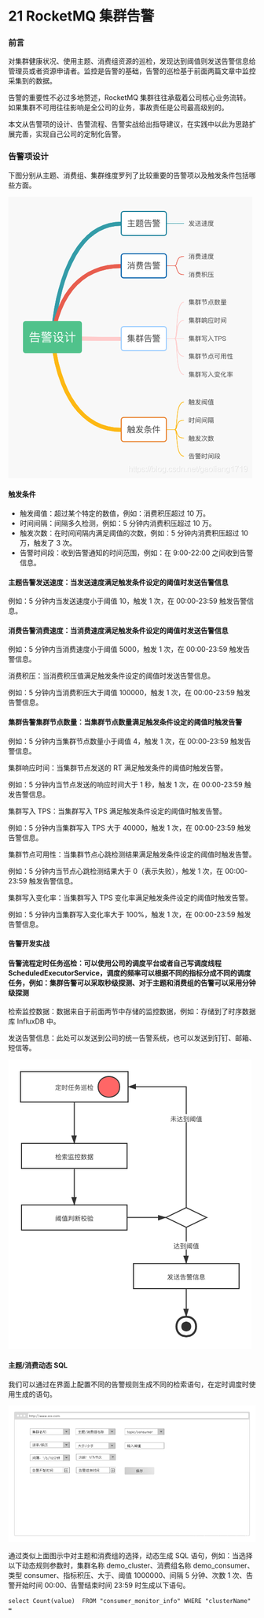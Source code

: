 # 21 RocketMQ 集群告警

### 前言

对集群健康状况、使用主题、消费组资源的巡检，发现达到阈值则发送告警信息给管理员或者资源申请者。监控是告警的基础，告警的巡检基于前面两篇文章中监控采集到的数据。

告警的重要性不必过多地赘述，RocketMQ 集群往往承载着公司核心业务流转。如果集群不可用往往影响是全公司的业务，事故责任是公司最高级别的。

本文从告警项的设计、告警流程、告警实战给出指导建议，在实践中以此为思路扩展完善，实现自己公司的定制化告警。

### 告警项设计

下图分别从主题、消费组、集群维度罗列了比较重要的告警项以及触发条件包括哪些方面。

![img](assets/20200905163231215.png)

#### **触发条件**

- 触发阈值：超过某个特定的数值，例如：消费积压超过 10 万。
- 时间间隔：间隔多久检测，例如：5 分钟内消费积压超过 10 万。
- 触发次数：在时间间隔内满足阈值的次数，例如：5 分钟内消费积压超过 10 万，触发了 3 次。
- 告警时间段：收到告警通知的时间范围，例如：在 9:00-22:00 之间收到告警信息。

#### **主题告警**发送速度：当发送速度满足触发条件设定的阈值时发送告警信息

例如：5 分钟内当发送速度小于阈值 10，触发 1 次，在 00:00-23:59 触发告警信息。

#### **消费告警**消费速度：当消费速度满足触发条件设定的阈值时发送告警信息

例如：5 分钟内当消费速度小于阈值 5000，触发 1 次，在 00:00-23:59 触发告警信息。

消费积压：当消费积压值满足触发条件设定的阈值时发送告警信息。

例如：5 分钟内当消费积压大于阈值 100000，触发 1 次，在 00:00-23:59 触发告警信息。

#### **集群告警**集群节点数量：当集群节点数量满足触发条件设定的阈值时触发告警

例如：5 分钟内当集群节点数量小于阈值 4，触发 1 次，在 00:00-23:59 触发告警信息。

集群响应时间：当集群节点发送的 RT 满足触发条件的阈值时触发告警。

例如：5 分钟内当节点发送的响应时间大于 1 秒，触发 1 次，在 00:00-23:59 触发告警信息。

集群写入 TPS：当集群写入 TPS 满足触发条件设定的阈值时触发告警。

例如：5 分钟内当集群写入 TPS 大于 40000，触发 1 次，在 00:00-23:59 触发告警信息。

集群节点可用性：当集群节点心跳检测结果满足触发条件设定的阈值时触发告警。

例如：5 分钟内当节点心跳检测结果大于 0（表示失败），触发 1 次，在 00:00-23:59 触发告警信息。

集群写入变化率：当集群写入 TPS 变化率满足触发条件设定的阈值时触发告警。

例如：5 分钟内当集群写入变化率大于 100%，触发 1 次，在 00:00-23:59 触发告警信息。

#### 告警开发实战

#### **告警流程**定时任务巡检：可以使用公司的调度平台或者自己写调度线程 ScheduledExecutorService，调度的频率可以根据不同的指标分成不同的调度任务，例如：集群告警可以采取秒级探测、对于主题和消费组的告警可以采用分钟级探测

检索监控数据：数据来自于前面两节中存储的监控数据，例如：存储到了时序数据库 InfluxDB 中。

发送告警信息：此处可以发送到公司的统一告警系统，也可以发送到钉钉、邮箱、短信等。

![img](assets/20200905163427806.png)

#### **主题/消费动态 SQL**

我们可以通过在界面上配置不同的告警规则生成不同的检索语句，在定时调度时使用生成的语句。

![img](assets/202009051635346.png)

通过类似上面图示中对主题和消费组的选择，动态生成 SQL 语句，例如：当选择以下动态规则参数时，集群名称 demo_cluster、消费组名称 demo_consumer、类型 consumer、指标积压、大于、阈值 1000000、间隔 5 分钟、次数 1 次、告警开始时间 00:00、告警结束时间 23:59 时生成以下语句。

```
select Count(value)  FROM "consumer_monitor_info" WHERE "clusterName" = 
```
